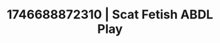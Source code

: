 ---
categories:
- Mutual desire
- Audio stimulation
- AI-generated
- Eye contact kink
- Subtle kink
- ASMR
- Story-driven erotica
- Cosplay
image: /assets/images/1746688872310.jpg
layout: post
seo:
  description: Featured content with high-quality Scat Fetish, ABDL Play. HD images
    available.
  keywords: Scat Fetish, ABDL Play
  og_image: /assets/images/1746688872310.jpg
  schema_type: VisualArtwork
tags:
- ABDL Play
- Scat Fetish
- '#1746688872310'
title: 1746688872310 | Scat Fetish ABDL Play
---